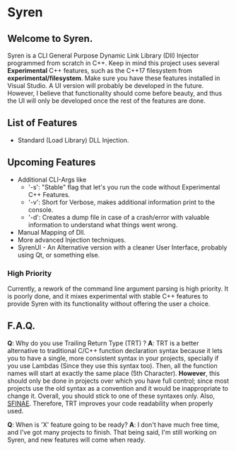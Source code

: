 # Syren


Welcome to Syren.
-----------------------------------------------------------------------------------------
Syren is a CLI General Purpose Dynamic Link Library (Dll) Injector programmed from scratch in C++. Keep in mind this project uses several **Experimental** C++ features, such as the C++17 filesystem from **experimental/filesystem**. Make sure you have these features installed in Visual Studio. A UI version will probably be developed in the future. However, I believe that functionality should come before beauty, and thus the UI will only be developed once the rest of the features are done.

## List of Features

* Standard (Load Library) DLL Injection.

## Upcoming Features

* Additional CLI-Args like 
    * '-s': "Stable" flag that let's you run the code without Experimental C++ Features.
    * '-v': Short for Verbose, makes additional information print to the console.
    * '-d': Creates a dump file in case of a crash/error with valuable information to understand what things went wrong.
* Manual Mapping of Dll.
* More advanced Injection techniques.
* SyrenUI - An Alternative version with a cleaner User Interface, probably using Qt, or something else.

### High Priority

Currently, a rework of the command line argument parsing is high priority. It is poorly done, and it mixes experimental with stable C++ features to provide Syren with its functionality without offering the user a choice.

## F.A.Q.

**Q**: Why do you use Trailing Return Type (TRT) ?
**A**: TRT is a better alternative to traditional C/C++ function declaration syntax because it lets you to have a single, more consistent syntax in your projects, specially if you use Lambdas (Since they use this syntax too). Then, all the function names will start at exactly the same place (5th Character). **However**, this should only be done in projects over which you have full control; since most projects use the old syntax as a convention and it would be inappropriate to change it. Overall, you should stick to one of these syntaxes only. Also, [SFINAE](https://en.cppreference.com/w/cpp/language/sfinae). Therefore, TRT improves your code readability when properly used.

**Q**: When is 'X' feature going to be ready?
**A**: I don't have much free time, and I've got many projects to finish. That being said, I'm still working on Syren, and new features will come when ready.

